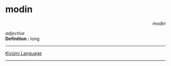 
# modin

<div align="right"><i>modin</i></div>

*adjective*  
**Definition :** long  

---

[Kivümi Language](../README.md)

---

